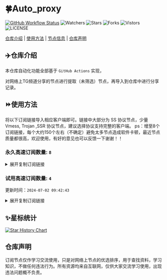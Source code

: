 # 🍀Auto_proxy
[![GitHub Workflow Status](https://img.shields.io/github/workflow/status/w1770946466/Auto_proxy/sub_merge?label=sub_merge)](https://github.com/w1770946466/Auto_proxy/actions/workflows/main.yml) 
![Watchers](https://img.shields.io/github/watchers/w1770946466/Auto_proxy) ![Stars](https://img.shields.io/github/stars/w1770946466/Auto_proxy) ![Forks](https://img.shields.io/github/forks/w1770946466/Auto_proxy) ![Vistors](https://visitor-badge.laobi.icu/badge?page_id=w1770946466.Auto_proxy) ![LICENSE](https://img.shields.io/badge/license-CC%20BY--SA%204.0-green.svg)

[仓库介绍](https://github.com/w1770946466/Auto_proxy#仓库介绍) | [使用方法](https://github.com/w1770946466/Auto_proxy#使用方法) | [节点信息](https://github.com/w1770946466/Auto_proxy#节点信息) | [仓库声明](https://github.com/w1770946466/Auto_proxy#仓库声明)

## ✈️仓库介绍
本仓库自动化功能全部基于 `GitHub Actions` 实现，

对网络上TG频道分享的节点进行提取（未筛选）节点，再导入到仓库中进行分享记录。

## ⏩使用方法
将以下订阅链接导入相应客户端即可。链接中大部分为 SS 协议节点，少量 Vmess, Trojan ,SSR 协议节点，建议选择协议支持完整的客户端。
ps：增至8个订阅链接，每个大约150个左右（不确定）避免太多节点造成软件卡顿，最近节点质量都很高，欢迎使用，有好的意见也可以反馈一下谢谢！！

### 永久高速订阅数量: `8`

<details>
  <summary>展开复制订阅链接</summary>

  
- [多协议Base64编码](https://raw.githubusercontent.com/w1770946466/Auto_proxy/main/Long_term_subscription1)
`https://raw.githubusercontent.com/w1770946466/Auto_proxy/main/Long_term_subscription_num`
`节点总数: 44`

- [多协议Base64编码](https://raw.githubusercontent.com/w1770946466/Auto_proxy/main/Long_term_subscription1)
`https://raw.githubusercontent.com/w1770946466/Auto_proxy/main/Long_term_subscription1`
`合并节点总数: 6`

- [多协议Base64编码](https://raw.githubusercontent.com/w1770946466/Auto_proxy/main/Long_term_subscription2)
`https://raw.githubusercontent.com/w1770946466/Auto_proxy/main/Long_term_subscription2`
`合并节点总数: 6`

- [多协议Base64编码](https://raw.githubusercontent.com/w1770946466/Auto_proxy/main/Long_term_subscription3)
`https://raw.githubusercontent.com/w1770946466/Auto_proxy/main/Long_term_subscription3`
`合并节点总数: 6`

- [多协议Base64编码](https://raw.githubusercontent.com/w1770946466/Auto_proxy/main/Long_term_subscription4)
`https://raw.githubusercontent.com/w1770946466/Auto_proxy/main/Long_term_subscription4`
`合并节点总数: 6`

- [多协议Base64编码](https://raw.githubusercontent.com/w1770946466/Auto_proxy/main/Long_term_subscription5)
`https://raw.githubusercontent.com/w1770946466/Auto_proxy/main/Long_term_subscription5`
`合并节点总数: 6`

- [多协议Base64编码](https://raw.githubusercontent.com/w1770946466/Auto_proxy/main/Long_term_subscription6)
`https://raw.githubusercontent.com/w1770946466/Auto_proxy/main/Long_term_subscription6`
`合并节点总数: 6`

- [多协议Base64编码](https://raw.githubusercontent.com/w1770946466/Auto_proxy/main/Long_term_subscription7)
`https://raw.githubusercontent.com/w1770946466/Auto_proxy/main/Long_term_subscription7`
`合并节点总数: 6`

- [多协议Base64编码](https://raw.githubusercontent.com/w1770946466/Auto_proxy/main/Long_term_subscription8)
`https://raw.githubusercontent.com/w1770946466/Auto_proxy/main/Long_term_subscription8`
`合并节点总数: 2`

- [clash订阅](https://raw.githubusercontent.com/w1770946466/Auto_proxy/main/Long_term_subscription2.yaml)
`https://raw.githubusercontent.com/w1770946466/Auto_proxy/main/Long_term_subscription1.yaml`


- [clash订阅](https://raw.githubusercontent.com/w1770946466/Auto_proxy/main/Long_term_subscription2.yaml)
`https://raw.githubusercontent.com/w1770946466/Auto_proxy/main/Long_term_subscription2.yaml`


- [clash订阅](https://raw.githubusercontent.com/w1770946466/Auto_proxy/main/Long_term_subscription3.yaml)
`https://raw.githubusercontent.com/w1770946466/Auto_proxy/main/Long_term_subscription3.yaml`
  
</details>

### 试用高速订阅数量: `4`
更新时间：`2024-07-02 09:42:43`


<details>
  <summary>展开复制订阅链接</summary>  










































































































































































































































































































































































































































































































































































































































































































































































































































































































































































































































































































































































































































































































































































































































































































































































































































































































































































































































































































































































































































































































































































































































































































































































































































































































































































































































































































































































































































































































































































































































































































































































































































































































































































































































































































































































































































































































































































































































































































































































































































































































































































































































































































































































































































































































































































































































































































































































































































































































































































































































































































































































































































































































































































































































































































































































































































































































































































































































































































































































































































































































































































































































































































































































































































































































































































































































































































































































































































































































































































































































































































































































































































































































































































































































































































































































































































































































































































































































































































































































































































































































































































































































































































































































































































































































































































































































































































































































































































































































































































































































































































































































































































































































































































































































































































































































































































































































































































































































































































































































































































































































































































































































































































































































































































































































































































































































































































































































































































































































































































































































































































































































































































































































































































































































































































































































































































































































































































































































































































































































































































































































































































































































































































































































































































































































































































































































































































































































































































































































































































































































































































































































































































































































































































































































































































































































































































































































































































































































































































































































































































































































































































































































































































































































































































































































































































































































































































































































































































































































































































































































































































































































































































































































































































































































































































































































































































































































































































































































































































































































































































































































































































































































































































































































































































































































































































































































































































































































































































































































































































































































































































































































































































































































































































































































































































































































































































































































































































































































































































































































































































































































































































































































































































































































































































































































































































































































































































































































































































































































































































































































































































































































































































































































































































































































































































































































































































































































































































































































































































































































































































































































































































































































































































































































































































































































































































































































































































































































































































































































































































































































































































































































































































































































































































































































































































































































































































































































































































































































































































































































































































































































































































































































































































































































































































































































































































































































































































































































































































































































































































































































































































































































































































































































































































































































































































































































































































































































































































































































































































































































































































































































































































































































































































































































































































































































































































































































































































































































































































































































































































































































































































































































































































































































































































































































































































































































































































































































































































































































































































































































































































































































































































































































































































































































































































































































































































































































































































































































































































































































































































































































































































































































































































































































































































































































































































































































































































































































































































































































































































































































































































































































































































































































































































































































































































































































































































































































































































































































































































































































































































































































































































































































































































































































































































































































































































































































































































































































































































































































































































































































































































































































































































































































































































































































































































































































































































































































































































































































































































































































































































































































































































































































































































































































































































































































































































































































































































































































































































































































































































































































































































































































































































































































































































































































































































































































































































































































































































































































































































































































































































































































































































































































































































































































































































































































































































































































































































































































































































































































































































































































































































































































































































































































































































































































































































































































































































































































































































































































































































































































































































































































































































































































































































































































































































































































































































































































































































































































































































































































































































































































































































































































































































































































































































































































































































































































































































































































































































































































































































































































































































































































































































































































































































































































































































































































































































































































































































































































































































































































































































































































































































































































































































































































































































































































































































































































































































































































































































































































































































































































































































































>试用订阅：
`https://fastestcloud.xyz/api/v1/client/subscribe?token=5edec7676b6e9681d8740073831406ea`




>试用订阅：
`https://fastestcloud.xyz/api/v1/client/subscribe?token=5edec7676b6e9681d8740073831406ea`

>试用订阅：
`https://feiniaoyun.top/api/v1/client/subscribe?token=bfc93108a1ed2aae9e556feb2e161e7b`



>试用订阅：
`https://feiniaoyun.top/api/v1/client/subscribe?token=bfc93108a1ed2aae9e556feb2e161e7b`


>试用订阅：
`https://fastestcloud.xyz/api/v1/client/subscribe?token=3edb4f0af00d655965014f5899823987`


>试用订阅：
`https://fastestcloud.xyz/api/v1/client/subscribe?token=3edb4f0af00d655965014f5899823987`



>试用订阅：
`https://fastestcloud.xyz/api/v1/client/subscribe?token=67bbb87e6e500746e660aa65ac6c7500`

>试用订阅：
`https://fastestcloud.xyz/api/v1/client/subscribe?token=67bbb87e6e500746e660aa65ac6c7500`



</details>

## ✨星标统计
[![Star History Chart](https://api.star-history.com/svg?repos=w1770946466/Auto_proxy&type=Date)](https://star-history.com/#w1770946466/Auto_proxy&Date)



## 仓库声明
订阅节点仅作学习交流使用，只是对网络上节点的优选排序，用于查找资料，学习知识，不做任何违法行为。所有资源均来自互联网，仅供大家交流学习使用，出现违法问题概不负责。
